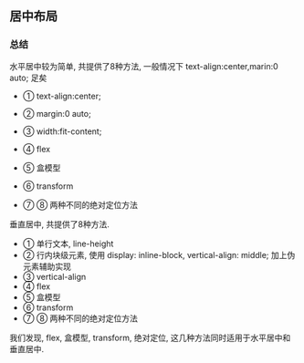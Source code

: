 ## 居中布局



### 总结

水平居中较为简单, 共提供了8种方法, 一般情况下 text-align:center,marin:0 auto; 足矣

- ① text-align:center;

- ② margin:0 auto;
- ③ width:fit-content;
- ④ flex
- ⑤ 盒模型
- ⑥ transform
- ⑦ ⑧ 两种不同的绝对定位方法

垂直居中, 共提供了8种方法.

- ① 单行文本, line-height
- ② 行内块级元素, 使用 display: inline-block, vertical-align: middle; 加上伪元素辅助实现
- ③ vertical-align
- ④ flex
- ⑤ 盒模型
- ⑥ transform
- ⑦ ⑧ 两种不同的绝对定位方法

我们发现, flex, 盒模型, transform, 绝对定位, 这几种方法同时适用于水平居中和垂直居中.

